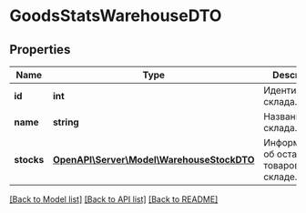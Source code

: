 # GoodsStatsWarehouseDTO

## Properties
Name | Type | Description | Notes
------------ | ------------- | ------------- | -------------
**id** | **int** | Идентификатор склада. | [optional] 
**name** | **string** | Название склада. | [optional] 
**stocks** | [**OpenAPI\Server\Model\WarehouseStockDTO**](WarehouseStockDTO.md) | Информация об остатках товаров на складе. | 

[[Back to Model list]](../README.md#documentation-for-models) [[Back to API list]](../README.md#documentation-for-api-endpoints) [[Back to README]](../README.md)


